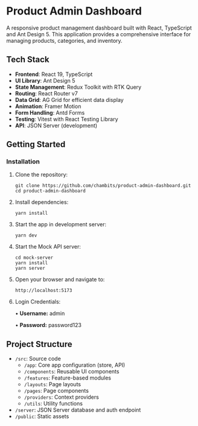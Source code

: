 # Product Admin Dashboard

A responsive product management dashboard built with React, TypeScript and Ant Design 5. This application provides a comprehensive interface for managing products, categories, and inventory.

## Tech Stack

- **Frontend**: React 19, TypeScript
- **UI Library**: Ant Design 5
- **State Management**: Redux Toolkit with RTK Query
- **Routing**: React Router v7
- **Data Grid**: AG Grid for efficient data display
- **Animation**: Framer Motion
- **Form Handling**: Antd Forms
- **Testing**: Vitest with React Testing Library
- **API**: JSON Server (development)

## Getting Started

### Installation

1. Clone the repository:

   ```
   git clone https://github.com/chambits/product-admin-dashboard.git
   cd product-admin-dashboard
   ```

2. Install dependencies:

   ```
   yarn install
   ```

3. Start the app in development server:

   ```
   yarn dev
   ```

4. Start the Mock API server:

   ```
   cd mock-server
   yarn install
   yarn server
   ```

5. Open your browser and navigate to:

   ```
   http://localhost:5173
   ```

6. Login Credentials:

   • **Username:** admin

   • **Password:** password123

## Project Structure

- `/src`: Source code
  - `/app`: Core app configuration (store, API)
  - `/components`: Reusable UI components
  - `/features`: Feature-based modules
  - `/layouts`: Page layouts
  - `/pages`: Page components
  - `/providers`: Context providers
  - `/utils`: Utility functions
- `/server`: JSON Server database and auth endpoint
- `/public`: Static assets
